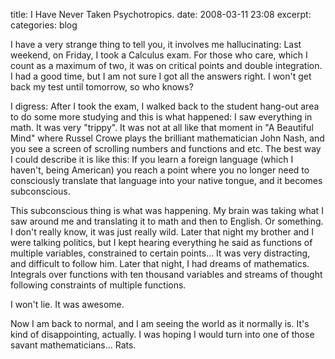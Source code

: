 title: I Have Never Taken Psychotropics.
date: 2008-03-11 23:08
excerpt: 
categories: blog

I have a very strange thing to tell you, it involves me hallucinating: Last weekend, on Friday, I took a Calculus exam. For those who care, which I count as a maximum of two, it was on critical points and double integration. I had a good time, but I am not sure I got all the answers right. I won't get back my test until tomorrow, so who knows?

I digress: After I took the exam, I walked back to the student hang-out area to do some more studying and this is what happened: I saw everything in math. It was very "trippy". It was not at all like that moment in "A Beautiful Mind" where Russel Crowe plays the brilliant mathematician John Nash, and you see a screen of scrolling numbers and functions and etc. The best way I could describe it is like this: If you learn a foreign language (which I haven't, being American) you reach a point where you no longer need to consciously translate that language into your native tongue, and it becomes subconscious.

This subconscious thing is what was happening. My brain was taking what I saw around me and translating it to math and then to English. Or something. I don't really know, it was just really wild. Later that night my brother and I were talking politics, but I kept hearing everything he said as functions of multiple variables, constrained to certain points... It was very distracting, and difficult to follow him. Later that night, I had dreams of mathematics. Integrals over functions with ten thousand variables and streams of thought following constraints of multiple functions.

I won't lie. It was awesome.

Now I am back to normal, and I am seeing the world as it normally is. It's kind of disappointing, actually. I was hoping I would turn into one of those savant mathematicians... Rats.